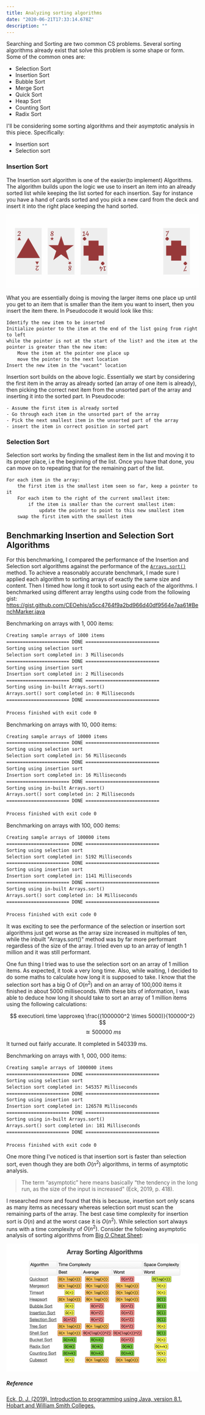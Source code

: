 ```yaml
---
title: Analyzing sorting algorithms
date: "2020-06-21T17:33:14.678Z"
description: ""
---
```


Searching and Sorting are two common CS problems. Several sorting algorithms already exist that solve this problem is some shape or form. Some of the common ones are:

- Selection Sort
- Insertion Sort
- Bubble Sort
- Merge Sort
- Quick Sort
- Heap Sort
- Counting Sort
- Radix Sort

I'll be considering some sorting algorithms and their asymptotic analysis in this piece. Specifically:

- Insertion sort
- Selection sort

### Insertion Sort

The Insertion sort algorithm is one of the easier(to implement) Algorithms. The algorithm builds upon the logic we use to insert an item into an already sorted list
while keeping the list sorted for each insertion. Say for instance you have a hand of cards sorted and you pick a new card from the deck and insert it into the right place keeping the hand sorted.

![Insert](./giffycanvas.gif)

What you are essentially doing is moving the larger items one place up until you get to an item that is smaller than the item you want to insert, then you insert the item there. In Pseudocode it would look like this:

```Pseudocode
Identify the new item to be inserted
Initialize pointer to the item at the end of the list going from right to left
while the pointer is not at the start of the list? and the item at the pointer is greater than the new item:
    Move the item at the pointer one place up
    move the pointer to the next location
Insert the new item in the "vacant" location
```

Insertion sort builds on the above logic. Essentially we start by considering the first item in the array as already sorted (an array of one item is already), then picking the correct next item from the unsorted part of the array and inserting it into the sorted part. In Pseudocode:

```Pseudocode
- Assume the first item is already sorted
- Go through each item in the unsorted part of the array
- Pick the next smallest item in the unsorted part of the array
- insert the item in correct position in sorted part
```

### Selection Sort

Selection sort works by finding the smallest item in the list and moving it to its proper place, i.e the beginning of the list. Once you have that done, you can move on
to repeating that for the remaining part of the list.

```Pseudocode
For each item in the array:
    the first item is the smallest item seen so far, keep a pointer to it
    For each item to the right of the current smallest item:
        if the item is smaller than the current smallest item:
            update the pointer to point to this new smallest item
    swap the first item with the smallest item
```

## Benchmarking Insertion and Selection Sort Algorithms

For this benchmarking, I compared the performance of the Insertion and Selection sort algorithms against the performance of the [`Arrays.sort()`](https://docs.oracle.com/javase/7/docs/api/java/util/Arrays.html#sort(int[])) method. To achieve a reasonably accurate benchmark, I made sure I applied each algorithm to sorting arrays of exactly the same size and content. Then I timed how long it took to sort using each of the algorithms. I benchmarked using different array lengths using code from the following gist: https://gist.github.com/CEOehis/a5cc4764f9a2bd966d40df9564e7aa61#BenchMarker.java

Benchmarking on arrays with 1, 000 items:

```txt
Creating sample arrays of 1000 items
======================= DONE ===========================
Sorting using selection sort
Selection sort completed in: 3 Milliseconds
======================= DONE ===========================
Sorting using insertion sort
Insertion sort completed in: 2 Milliseconds
======================= DONE ===========================
Sorting using in-built Arrays.sort()
Arrays.sort() sort completed in: 0 Milliseconds
======================= DONE ===========================

Process finished with exit code 0
```

Benchmarking on arrays with 10, 000 items:

```txt
Creating sample arrays of 10000 items
======================= DONE ===========================
Sorting using selection sort
Selection sort completed in: 56 Milliseconds
======================= DONE ===========================
Sorting using insertion sort
Insertion sort completed in: 16 Milliseconds
======================= DONE ===========================
Sorting using in-built Arrays.sort()
Arrays.sort() sort completed in: 2 Milliseconds
======================= DONE ===========================

Process finished with exit code 0
```

Benchmarking on arrays with 100, 000 items:

```txt
Creating sample arrays of 100000 items
======================= DONE ===========================
Sorting using selection sort
Selection sort completed in: 5192 Milliseconds
======================= DONE ===========================
Sorting using insertion sort
Insertion sort completed in: 1141 Milliseconds
======================= DONE ===========================
Sorting using in-built Arrays.sort()
Arrays.sort() sort completed in: 14 Milliseconds
======================= DONE ===========================

Process finished with exit code 0
```

It was exciting to see the performance of the selection or insertion sort algorithms just get worse as the array size increased in multiples of ten, while the inbuilt "Arrays.sort()" method was by far more performant regardless of the size of the array. I tried even up to an array of length 1 million and it was still performant.

One fun thing I tried was to use the selection sort on an array of 1 million items. As expected, it took a very long time. Also, while waiting, I decided to do some maths to calculate how long it is supposed to take. I know that the selection sort has a big O of $O(n^2)$ and on an array of 100,000 items it finished in about 5000 milliseconds. With these bits of information, I was able to deduce how long it should take to sort an array of 1 million items using the following calculations:

$$
execution\ time \approxeq \frac{(1000000^2 \times 5000)}{100000^2}
$$
$$
\approxeq 500000\ ms
$$

It turned out fairly accurate. It completed in 540339 ms.

Benchmarking on arrays with 1, 000, 000 items:

```txt
Creating sample arrays of 1000000 items
======================= DONE ===========================
Sorting using selection sort
Selection sort completed in: 545357 Milliseconds
======================= DONE ===========================
Sorting using insertion sort
Insertion sort completed in: 126578 Milliseconds
======================= DONE ===========================
Sorting using in-built Arrays.sort()
Arrays.sort() sort completed in: 181 Milliseconds
======================= DONE ===========================

Process finished with exit code 0
```

One more thing I've noticed is that insertion sort is faster than selection sort, even though they are both $O(n^2)$ algorithms, in terms of asymptotic analysis.

> The term “asymptotic” here means basically “the tendency in the long run, as the size of the input is increased" (Eck, 2019, p. 418).

I researched more and found that this is because, insertion sort only scans as many items as necessary whereas selection sort must scan the remaining parts of the array. The best case time complexity for insertion sort is $O(n)$ and at the worst case it is $O(n^2)$. While selection sort always runs with a time complexity of $O(n^2)$. Consider the following asymptotic analysis of sorting algorithms from [Big O Cheat Sheet](https://www.bigocheatsheet.com/):

![Sorting algorithm](./bigocheatsheet.png)

##### Reference

[Eck, D. J. (2019). Introduction to programming using Java, version 8.1. Hobart and William Smith Colleges.](http://math.hws.edu/javanotes)